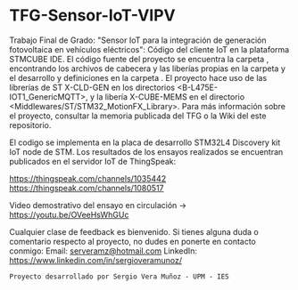 # TFG-Sensor-IoT-VIPV
Trabajo Final de Grado: "Sensor IoT para la integración de generación fotovoltaica en vehículos eléctricos": Código del cliente IoT en la plataforma STMCUBE IDE. El código fuente del proyecto se encuentra la carpeta <Core>, encontrando los archivos de cabecera y las liberías propias en la carpeta <Inc> y el desarrollo y definiciones en la carpeta <Src>. El proyecto hace uso de las librerías de ST X-CLD-GEN en los directorios <B-L475E-IOT1_GenericMQTT>, y la libería X-CUBE-MEMS en el directorio <Middlewares/ST/STM32_MotionFX_Library>. Para más información sobre el proyecto, consultar la memoria publicada del TFG o la Wiki del este repositorio.

El codigo se implementa en la placa de desarrollo STM32L4 Discovery kit IoT node de STM. 
Los resultados de los ensayos realizados se encuentran publicados en el servidor IoT de ThingSpeak:

https://thingspeak.com/channels/1035442
https://thingspeak.com/channels/1080517

Video demostrativo del ensayo en circulación ->
https://youtu.be/OVeeHsWhGUc


Cualquier clase de feedback es bienvenido. Si tienes alguna duda o comentario respecto al proyecto, no dudes en ponerte en contacto conmigo:
Email:  serveramz@hotmail.com
LinkedIn: https://www.linkedin.com/in/sergioveramunoz/


	Proyecto desarrollado por Sergio Vera Muñoz - UPM - IES
	
